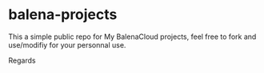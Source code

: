 # balena-projects
This a simple public repo for My BalenaCloud projects, feel free to fork and use/modifiy for your personnal use.

Regards
